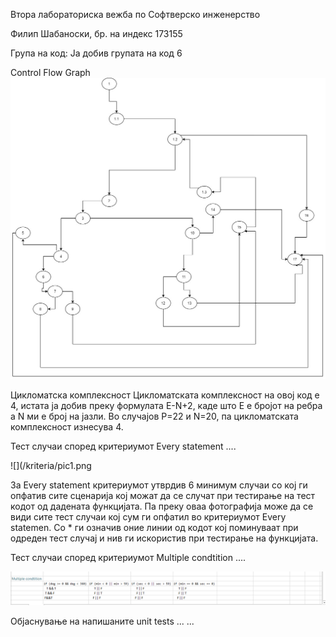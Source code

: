 Втора лабораториска вежба по Софтверско инженерство

Филип Шабаноски, бр. на индекс 173155

Група на код: Ја добив групата на код 6

Control Flow Graph
![](/image/cfg.jpg)

Цикломатска комплексност Цикломатската комплексност на овој код е 4, истата ја добив преку формулата E-N+2, каде што Е е бројот на ребра а N ми е број на јазли. Во случајoв P=22 и N=20, па цикломатската комплексност изнесува 4.

Тест случаи според критериумот Every statement ....

![](/kriteria/pic1.png

За Every statement критериумот утврдив 6 минимум случаи со кој ги опфатив сите сценарија кој можат да се случат при тестирање на тест кодот од дадената функцијата. Па преку оваа фотографија може да се види сите тест случаи кој сум ги опфатил во критериумот Every statemen.
Со * ги означив оние линии од кодот кој поминуваат при одреден тест случај и нив ги искористив при тестирање на функцијата.

Тест случаи според критериумот Multiple condtition ....


![](/kriteria/pic2.png)

Објаснување на напишаните unit tests ... ...
